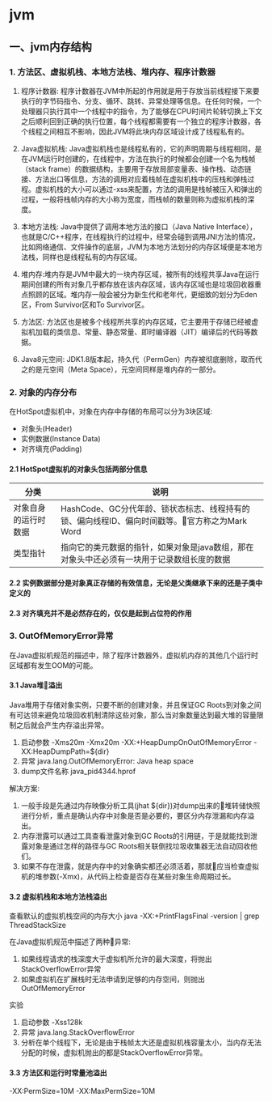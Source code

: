 # jvm

## 一、jvm内存结构

### 1. 方法区、虚拟机栈、本地方法栈、堆内存、程序计数器

1. 程序计数器: 程序计数器在JVM中所起的作用就是用于存放当前线程接下来要执行的字节码指令、分支、循环、跳转、异常处理等信息。在任何时候，一个处理器只执行其中一个线程中的指令，为了能够在CPU时间片轮转切换上下文之后顺利回到正确的执行位置，每个线程都需要有一个独立的程序计数器，各个线程之间相互不影响，因此JVM将此块内存区域设计成了线程私有的。

2. Java虚拟机栈: Java虚拟机栈也是线程私有的，它的声明周期与线程相同，是在JVM运行时创建的，在线程中，方法在执行的时候都会创建一个名为栈帧（stack frame）的数据结构，主要用于存放局部变量表、操作栈、动态链接、方法出口等信息，方法的调用对应着栈帧在虚拟机栈中的压栈和弹栈过程。虚拟机栈的大小可以通过-xss来配置，方法的调用是栈帧被压入和弹出的过程，一般将栈帧内存的大小称为宽度，而栈帧的数量则称为虚拟机栈的深度。

3. 本地方法栈: Java中提供了调用本地方法的接口（Java Native Interface），也就是C/C++程序，在线程执行的过程中，经常会碰到调用JNI方法的情况，比如网络通信、文件操作的底层，JVM为本地方法划分的内存区域便是本地方法栈，同样也是线程私有的内存区域。

4. 堆内存:堆内存是JVM中最大的一块内存区域，被所有的线程共享Java在运行期间创建的所有对象几乎都存放在该内存区域，该内存区域也是垃圾回收器重点照顾的区域。堆内存一般会被分为新生代和老年代，更细致的划分为Eden区，From Survivor区和To Survivor区。

5. 方法区: 方法区也是被多个线程所共享的内存区域，它主要用于存储已经被虚拟机加载的类信息、常量、静态常量、即时编译器（JIT）编译后的代码等数据。

6. Java8元空间: JDK1.8版本起，持久代（PermGen）内存被彻底删除，取而代之的是元空间（Meta Space），元空间同样是堆内存的一部分。

### 2. 对象的内存分布

在HotSpot虚拟机中，对象在内存中存储的布局可以分为3块区域:

- 对象头(Header)
- 实例数据(Instance Data)
- 对齐填充(Padding)

#### 2.1 HotSpot虚拟机的对象头包括两部分信息

分类|说明
---|---
对象自身的运行时数据|HashCode、GC分代年龄、锁状态标志、线程持有的锁、偏向线程ID、偏向时间戳等。官方称之为Mark Word
类型指针|指向它的类元数据的指针，如果对象是java数组，那在对象头中还必须有一块用于记录数组长度的数据

#### 2.2 实例数据部分是对象真正存储的有效信息，无论是父类继承下来的还是子类中定义的

#### 2.3 对齐填充并不是必然存在的，仅仅是起到占位符的作用

### 3. OutOfMemoryError异常

在Java虚拟机规范的描述中，除了程序计数器外，虚拟机内存的其他几个运行时区域都有发生OOM的可能。

#### 3.1 Java堆溢出

Java堆用于存储对象实例，只要不断的创建对象，并且保证GC Roots到对象之间有可达领来避免垃圾回收机制清除这些对象，那么当对象数量达到最大堆的容量限制之后就会产生内存溢出异常。

1. 启动参数 -Xms20m -Xmx20m -XX:+HeapDumpOnOutOfMemoryError -XX:HeapDumpPath=${dir}
2. 异常 java.lang.OutOfMemoryError: Java heap space
3. dump文件名称 java_pid4344.hprof

解决方案:

1. 一般手段是先通过内存映像分析工具(jhat ${dir})对dump出来的堆转储快照进行分析，重点是确认内存中对象是否是必要的，要区分内存泄漏和内存溢出。
2. 内存泄露可以通过工具查看泄露对象到GC Roots的引用链，于是就能找到泄露对象是通过怎样的路径与GC Roots相关联倒找垃圾收集器无法自动回收他们。
3. 如果不存在泄露，就是内存中的对象确实都还必须活着，那就应当检查虚拟机的堆参数(-Xmx)，从代码上检查是否存在某些对象生命周期过长。

#### 3.2 虚拟机栈和本地方法栈溢出

查看默认的虚拟机栈空间的内存大小 java -XX:+PrintFlagsFinal -version | grep ThreadStackSize

在Java虚拟机规范中描述了两种异常:

1. 如果线程请求的栈深度大于虚拟机所允许的最大深度，将抛出StackOverflowError异常
2. 如果虚拟机在扩展栈时无法申请到足够的内存空间，则抛出OutOfMemoryError

实验

1. 启动参数 -Xss128k
2. 异常 java.lang.StackOverflowError
3. 分析在单个线程下，无论是由于栈帧太大还是虚拟机栈容量太小，当内存无法分配的时候，虚拟机抛出的都是StackOverflowError异常。

#### 3.3 方法区和运行时常量池溢出

-XX:PermSize=10M -XX:MaxPermSize=10M